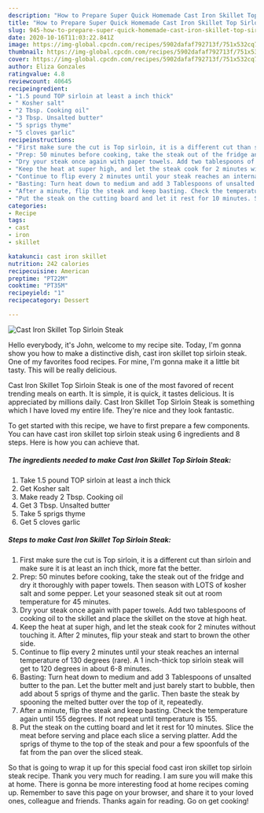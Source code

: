 ```yaml
---
description: "How to Prepare Super Quick Homemade Cast Iron Skillet Top Sirloin Steak"
title: "How to Prepare Super Quick Homemade Cast Iron Skillet Top Sirloin Steak"
slug: 945-how-to-prepare-super-quick-homemade-cast-iron-skillet-top-sirloin-steak
date: 2020-10-16T11:03:22.841Z
image: https://img-global.cpcdn.com/recipes/5902dafaf792713f/751x532cq70/cast-iron-skillet-top-sirloin-steak-recipe-main-photo.jpg
thumbnail: https://img-global.cpcdn.com/recipes/5902dafaf792713f/751x532cq70/cast-iron-skillet-top-sirloin-steak-recipe-main-photo.jpg
cover: https://img-global.cpcdn.com/recipes/5902dafaf792713f/751x532cq70/cast-iron-skillet-top-sirloin-steak-recipe-main-photo.jpg
author: Eliza Gonzales
ratingvalue: 4.8
reviewcount: 40645
recipeingredient:
- "1.5 pound TOP sirloin at least a inch thick"
- " Kosher salt"
- "2 Tbsp. Cooking oil"
- "3 Tbsp. Unsalted butter"
- "5 sprigs thyme"
- "5 cloves garlic"
recipeinstructions:
- "First make sure the cut is Top sirloin, it is a different cut than sirloin and make sure it is at least an inch thick, more fat the better."
- "Prep: 50 minutes before cooking, take the steak out of the fridge and dry it thoroughly with paper towels. Then season with LOTS of kosher salt and some pepper. Let your seasoned steak sit out at room temperature for 45 minutes."
- "Dry your steak once again with paper towels. Add two tablespoons of cooking oil to the skillet and place the skillet on the stove at high heat."
- "Keep the heat at super high, and let the steak cook for 2 minutes without touching it. After 2 minutes, flip your steak and start to brown the other side."
- "Continue to flip every 2 minutes until your steak reaches an internal temperature of 130 degrees (rare). A 1 inch-thick top sirloin steak will get to 120 degrees in about 6-8 minutes."
- "Basting: Turn heat down to medium and add 3 Tablespoons of unsalted butter to the pan. Let the butter melt and just barely start to bubble, then add about 5 sprigs of thyme and the garlic. Then baste the steak by spooning the melted butter over the top of it, repeatedly."
- "After a minute, flip the steak and keep basting. Check the temperature again until 155 degrees. If not repeat until temperature is 155."
- "Put the steak on the cutting board and let it rest for 10 minutes. Slice the meat before serving and place each slice a serving platter. Add the sprigs of thyme to the top of the steak and pour a few spoonfuls of the fat from the pan over the sliced steak."
categories:
- Recipe
tags:
- cast
- iron
- skillet

katakunci: cast iron skillet 
nutrition: 242 calories
recipecuisine: American
preptime: "PT22M"
cooktime: "PT35M"
recipeyield: "1"
recipecategory: Dessert

---
```



![Cast Iron Skillet Top Sirloin Steak](https://img-global.cpcdn.com/recipes/5902dafaf792713f/751x532cq70/cast-iron-skillet-top-sirloin-steak-recipe-main-photo.jpg)

Hello everybody, it's John, welcome to my recipe site. Today, I'm gonna show you how to make a distinctive dish, cast iron skillet top sirloin steak. One of my favorites food recipes. For mine, I'm gonna make it a little bit tasty. This will be really delicious.



Cast Iron Skillet Top Sirloin Steak is one of the most favored of recent trending meals on earth. It is simple, it is quick, it tastes delicious. It is appreciated by millions daily. Cast Iron Skillet Top Sirloin Steak is something which I have loved my entire life. They're nice and they look fantastic.


To get started with this recipe, we have to first prepare a few components. You can have cast iron skillet top sirloin steak using 6 ingredients and 8 steps. Here is how you can achieve that.

<!--inarticleads1-->

##### The ingredients needed to make Cast Iron Skillet Top Sirloin Steak:

1. Take 1.5 pound TOP sirloin at least a inch thick
1. Get  Kosher salt
1. Make ready 2 Tbsp. Cooking oil
1. Get 3 Tbsp. Unsalted butter
1. Take 5 sprigs thyme
1. Get 5 cloves garlic




<!--inarticleads2-->

##### Steps to make Cast Iron Skillet Top Sirloin Steak:

1. First make sure the cut is Top sirloin, it is a different cut than sirloin and make sure it is at least an inch thick, more fat the better.
1. Prep: 50 minutes before cooking, take the steak out of the fridge and dry it thoroughly with paper towels. Then season with LOTS of kosher salt and some pepper. Let your seasoned steak sit out at room temperature for 45 minutes.
1. Dry your steak once again with paper towels. Add two tablespoons of cooking oil to the skillet and place the skillet on the stove at high heat.
1. Keep the heat at super high, and let the steak cook for 2 minutes without touching it. After 2 minutes, flip your steak and start to brown the other side.
1. Continue to flip every 2 minutes until your steak reaches an internal temperature of 130 degrees (rare). A 1 inch-thick top sirloin steak will get to 120 degrees in about 6-8 minutes.
1. Basting: Turn heat down to medium and add 3 Tablespoons of unsalted butter to the pan. Let the butter melt and just barely start to bubble, then add about 5 sprigs of thyme and the garlic. Then baste the steak by spooning the melted butter over the top of it, repeatedly.
1. After a minute, flip the steak and keep basting. Check the temperature again until 155 degrees. If not repeat until temperature is 155.
1. Put the steak on the cutting board and let it rest for 10 minutes. Slice the meat before serving and place each slice a serving platter. Add the sprigs of thyme to the top of the steak and pour a few spoonfuls of the fat from the pan over the sliced steak.




So that is going to wrap it up for this special food cast iron skillet top sirloin steak recipe. Thank you very much for reading. I am sure you will make this at home. There is gonna be more interesting food at home recipes coming up. Remember to save this page on your browser, and share it to your loved ones, colleague and friends. Thanks again for reading. Go on get cooking!

